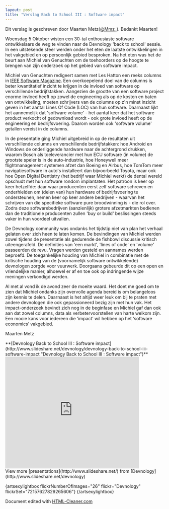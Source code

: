 ```yaml
---
layout: post
title: "Verslag Back to School III : Software impact"
---
```


Dit verslag is geschreven door Maarten Metz([@Mmz_](http://twitter.com/Mmz_)). Bedankt Maarten!

Woensdag 5 Oktober wisten een 30-tal enthousiaste software ontwikkelaars de weg te vinden naar de Devnology 'back to school' sessie. In een uitstekende sfeer werden onder het eten de laatste ontwikkelingen in het vakgebied en op persoonlijk gebied besproken. Na het eten was het de beurt aan Michiel van Genuchten om de toehoorders op de hoogte te brengen van zijn onderzoek op het gebied van software impact.

Michiel van Genuchten redigeert samen met Les Hatton een reeks columns in [IEEE Software Magazine](http://www.computer.org/portal/web/software/home). Een overkoepelend doel van de columns is beter kwantitatief inzicht te krijgen in de invloed van software op verschillende bedrijfstakken. Aangezien de grootte van een software project enorme invloed heeft op zowel de engineering als op de kosten en baten van ontwikkeling, moeten schrijvers van de columns op z'n minst inzicht geven in het aantal Lines Of Code (LOC) van hun software. Daarnaast lijkt het aannemelijk dat 'software volume' - het aantal keer dat het software product verkocht of gedownload wordt - ook grote invloed heeft op de engineering en bedrijfsvoering. Daarom worden ook 'software volume' getallen vereist in de columns.

In de presentatie ging Michiel uitgebreid in op de resultaten uit verschillende columns en verschillende bedrijfstakken: hoe Android en Windows de onderliggende hardware naar de achtergrond drukken, waarom Bosch als toeleverancier met hun ECU software (in volume) de grootste speler is in de auto-industrie, hoe Honeywell meer flightmanagement systemen afzet dan Boeing en Airbus, hoe TomTom meer navigatiesoftware in auto's installeert dan bijvoorbeeld Toyota, maar ook hoe Open Digital Dentistry (het bedrijf waar Michiel werkt) de dental wereld opschudt met hun software rondom implantaten. Het patroon is keer op keer hetzelfde: daar waar producenten eerst zelf software schreven en onderhielden om (delen van) hun hardware of bedrijfsvoering te ondersteunen, nemen keer op keer andere bedrijven - waarvan het schrijven van die specifieke software pure broodwinning is - die rol over. Zodra deze softwarebedrijven (aanzienlijk) grotere afzetmarkten bedienen dan de traditionele producenten zullen 'buy or build' beslissingen steeds vaker in hun voordeel uitvallen.

De Devnology community was ondanks het tijdstip niet van plan het verhaal gelaten over zich heen te laten komen. De bevindingen van Michiel werden zowel tijdens de presentatie als gedurende de fishbowl discussie kritisch uiteengerafeld. De definities van 'een markt', 'lines of code' en 'volume' passeerden de revu. Vragen werden gesteld en aannames werden beproefd. De toegankelijke houding van Michiel in combinatie met de kritische houding van de (voornamelijk software ontwikkelende) devnologen zorgde voor vuurwerk. Doorgaans gebeurde dit op een open en vriendelijke manier, alhoewel er af en toe ook op indringende wijze meningen verkondigd werden.

Al met al vond ik de avond zeer de moeite waard. Het doet me goed om te zien dat Michiel ondanks zijn overvolle agenda bereid is om belangeloos zijn kennis te delen. Daarnaast is het altijd weer leuk om bij te praten met andere devnologen die ook gepassioneerd bezig zijn met hun vak. Het impact-onderzoek bevindt zich nog in de beginfase en Michiel gaf dan ook aan dat zowel columns, data als verbetervoorstellen van harte welkom zijn. Een mooie kans voor iedereen die &lsquo;impact&rsquo; wil hebben op het &lsquo;software economics&rsquo; vakgebied.

Maarten Metz

<div>**[Devnology Back to School III : Software impact](http://www.slideshare.net/devnology/devnology-back-to-school-iii-software-impact "Devnology Back to School III : Software impact")** <iframe src="http://www.slideshare.net/slideshow/embed_code/9568415" width="425" height="355" frameborder="0" marginwidth="0" marginheight="0" scrolling="no"></iframe>
<div>View more [presentations](http://www.slideshare.net/) from [Devnology](http://www.slideshare.net/devnology)</div>
</div>

{artsexylightbox flickrNumberOfImages="26" flickr="Devnology" flickrSet="72157627829265606"} {/artsexylightbox}

Document edited with [HTML-Cleaner.com](http://www.html-cleaner.com)
